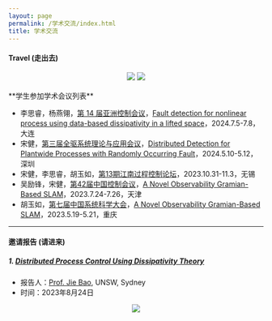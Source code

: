 ```yaml
---
layout: page
permalink: /学术交流/index.html
title: 学术交流 
---
```


#### Travel (走出去)

<div align="center">
<img src="https://usst-lilab.github.io/images/学术交流/map2.png">
<img src="https://usst-lilab.github.io/images/学术交流/map3.png">
</div><br>
**学生参加学术会议列表**

- 李思睿，杨燕翎，[第 14 届亚洲控制会议](https://ascc2024.dlut.edu.cn/)，[Fault detection for nonlinear process using data-based dissipativity in a lifted space]()，2024.7.5-7.8，大连
- 宋健，[第三届全驱系统理论与应用会议](http://fasta2024.fasta.org.cn/)，[Distributed Detection for Plantwide Processes with Randomly Occurring Fault]()，2024.5.10-5.12，深圳
- 宋健，李思睿，胡玉如，[第13期江南过程控制论坛](https://iot.jiangnan.edu.cn/info/1032/3346.htm)，2023.10.31-11.3，无锡
- 吴励锋，宋健，[第42届中国控制会议](https://ccc2023.nankai.edu.cn/)，[A Novel Observability Gramian-Based SLAM](https://ieeexplore.ieee.org/abstract/document/10239782/)，2023.7.24-7.26，天津
- 胡玉如，[第七届中国系统科学大会](https://cssc2023.cqjtu.edu.cn/)，[A Novel Observability Gramian-Based SLAM](https://ieeexplore.ieee.org/abstract/document/10239782/)，2023.5.19-5.21，重庆

---

#### 邀请报告 (请进来)

##### 1. [Distributed Process Control Using Dissipativity Theory](https://lxy.usst.edu.cn/2023/0823/c6729a304218/page.htm)

- 报告人：[Prof. Jie Bao](https://research.unsw.edu.au/people/professor-jie-bao), UNSW, Sydney
- 时间：2023年8月24日

<div align="center">
<img src="https://usst-lilab.github.io/images/1.jpg">
</div>
